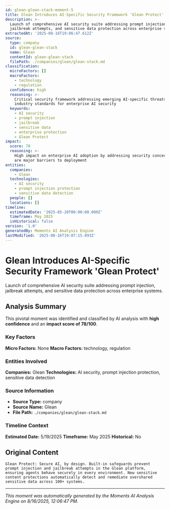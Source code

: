 ```yaml
---
id: glean-glean-stack-moment-5
title: Glean Introduces AI-Specific Security Framework 'Glean Protect'
description: >-
  Launch of comprehensive AI security suite addressing prompt injection,
  jailbreak attempts, and sensitive data protection across enterprise systems.
extractedAt: '2025-08-16T19:06:47.612Z'
source:
  type: company
  id: glean-glean-stack
  name: Glean
  contentId: glean-glean-stack
  filePath: ./companies/glean/glean-stack.md
classification:
  microFactors: []
  macroFactors:
    - technology
    - regulation
  confidence: high
  reasoning: >-
    Critical security framework addressing emerging AI-specific threats, setting
    industry standards for enterprise AI security
  keywords:
    - AI security
    - prompt injection
    - jailbreak
    - sensitive data
    - enterprise protection
    - Glean Protect
impact:
  score: 78
  reasoning: >-
    High impact on enterprise AI adoption by addressing security concerns that
    are major barriers to deployment
entities:
  companies:
    - Glean
  technologies:
    - AI security
    - prompt injection protection
    - sensitive data detection
  people: []
  locations: []
timeline:
  estimatedDate: '2025-05-20T00:00:00.000Z'
  timeframe: May 2025
  isHistorical: false
version: '1.0'
generatedBy: Moments AI Analysis Engine
lastModified: '2025-08-16T19:07:15.093Z'
---
```

# Glean Introduces AI-Specific Security Framework 'Glean Protect'

Launch of comprehensive AI security suite addressing prompt injection, jailbreak attempts, and sensitive data protection across enterprise systems.

## Analysis Summary

This pivotal moment was identified and classified by AI analysis with **high confidence** and an **impact score of 78/100**.

### Key Factors

**Micro Factors:** None
**Macro Factors:** technology, regulation

### Entities Involved

**Companies:** Glean
**Technologies:** AI security, prompt injection protection, sensitive data detection



### Source Information

- **Source Type:** company
- **Source Name:** Glean
- **File Path:** `./companies/glean/glean-stack.md`

### Timeline Context

**Estimated Date:** 5/19/2025
**Timeframe:** May 2025
**Historical:** No

## Original Content

```
Glean Protect: Secure AI, by design. Built-in safeguards prevent prompt injection and jailbreak attempts in the Glean platform, ensuring agents behave securely in every environment. New sensitive content protections automatically detect and remediate overshared sensitive data across 100+ systems.
```

---

*This moment was automatically generated by the Moments AI Analysis Engine on 8/16/2025, 12:06:47 PM.*

